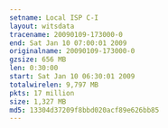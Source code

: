 ```yaml
---
setname: Local ISP C-I
layout: witsdata
tracename: 20090109-173000-0
end: Sat Jan 10 07:00:01 2009
originalname: 20090109-173000-0
gzsize: 656 MB
len: 0:30:00
start: Sat Jan 10 06:30:01 2009
totalwirelen: 9,797 MB
pkts: 17 million
size: 1,327 MB
md5: 13304d37209f8bbd020acf89e626bb85
---
```

